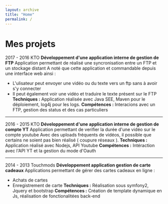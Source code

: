 ```yaml
---
layout: archive
title: "Home"
permalink: /
---
```


# Mes projets

2017 - 2016 KTO **Développement d'une application interne de gestion de FTP**
Application permettant de réalisé une syncronisation entre un FTP et un stockage distant
A noté que cette application et commandable depuis une interface web ainsi :
- L'ulisateur peut envoyer une vidéo ou du texte vers un ftp sans à avoir s'y connecter
- Il peut également voir une vidéo et traduire le texte présent sur le FTP
__Techniques :__ Application réalisée avec Java SEE, 
Maven pour le déploiement, log4j pour les logs.
__Compétences :__ Interacions avec un FTP, gestion des status et des cas particuliers

---

2016 - 2015 KTO **Développement d'une application interne de gestion de compte YT**
Application permettant de verifier la durée d'une vidéo sur le compte youtube
Avec des uploads fréquents de vidéos, il possible que certains ne soient pas bien réalisé ( coupure réseaux ).
__Techniques :__ Application réalisé avec Nodejs, API Youtube 
__Compétences :__ Intéraction avec l'API YT et la gestion du mode d'Oauth

---

2014 - 2013 Touchmods **Développement application gestion de carte cadeaux**
Applications permettant de gérer des cartes cadeaux en ligne :
- Achats de cartes
- Enregistrement de carte 
__Techniques :__ Réalisation sous symfony2, Jquery et bootstrap
__Compétences :__ Création de template dynamique en Js, réalisation de fonctionalitées back-end 
